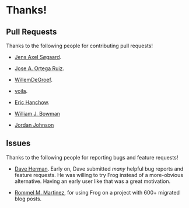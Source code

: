 # Thanks!

## Pull Requests

Thanks to the following people for contributing pull requests!

- [Jens Axel Søgaard](https://github.com/soegaard).

- [Jose A. Ortega Ruiz](https://github.com/jaor).

- [WillemDeGroef](https://github.com/WillemDeGroef).

- [voila](https://github.com/voila).

- [Eric Hanchow](https://github.com/offby1).

- [William J. Bowman](https://github.com/bluephoenix47)

- [Jordan Johnson](https://github.com/RenaissanceBug)

## Issues

Thanks to the following people for reporting bugs and feature
requests!

- [Dave Herman](https://github.com/dherman). Early on, Dave submitted
  _many_ helpful bug reports and feature requests. He was willing to
  try Frog instead of a more-obvious alternative. Having an early user
  like that was a great motivation.

- [Rommel M. Martinez](https://github.com/ebzzry), for using Frog on a
  project with 600+ migrated blog posts.
